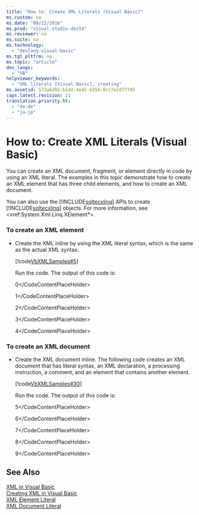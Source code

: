 ```yaml
---
title: "How to: Create XML Literals (Visual Basic)"
ms.custom: na
ms.date: "09/22/2016"
ms.prod: "visual-studio-dev14"
ms.reviewer: na
ms.suite: na
ms.technology: 
  - "devlang-visual-basic"
ms.tgt_pltfrm: na
ms.topic: "article"
dev_langs: 
  - "VB"
helpviewer_keywords: 
  - "XML literals [Visual Basic], creating"
ms.assetid: 573a6db5-b14d-4e42-b356-8cc7e2d77745
caps.latest.revision: 21
translation.priority.ht: 
  - "de-de"
  - "ja-jp"
---
```

# How to: Create XML Literals (Visual Basic)
You can create an XML document, fragment, or element directly in code by using an XML literal. The examples in this topic demonstrate how to create an XML element that has three child elements, and how to create an XML document.  
  
 You can also use the [!INCLUDE[sqltecxlinq](../vs140/includes/sqltecxlinq_md.md)] APIs to create [!INCLUDE[sqltecxlinq](../vs140/includes/sqltecxlinq_md.md)] objects. For more information, see \<xref:System.Xml.Linq.XElement*>.  
  
### To create an XML element  
  
-   Create the XML inline by using the XML literal syntax, which is the same as the actual XML syntax.  
  
     [!code[VbXMLSamples#5](../vs140/codesnippet/VisualBasic/how-to--create-xml-literals--visual-basic-_1.vb)]  
  
     Run the code. The output of this code is:  
  
     <CodeContentPlaceHolder>0\</CodeContentPlaceHolder>  
  
     <CodeContentPlaceHolder>1\</CodeContentPlaceHolder>  
  
     <CodeContentPlaceHolder>2\</CodeContentPlaceHolder>  
  
     <CodeContentPlaceHolder>3\</CodeContentPlaceHolder>  
  
     <CodeContentPlaceHolder>4\</CodeContentPlaceHolder>  
  
### To create an XML document  
  
-   Create the XML document inline. The following code creates an XML document that has literal syntax, an XML declaration, a processing instruction, a comment, and an element that contains another element.  
  
     [!code[VbXMLSamples#30](../vs140/codesnippet/VisualBasic/how-to--create-xml-literals--visual-basic-_2.vb)]  
  
     Run the code. The output of this code is:  
  
     <CodeContentPlaceHolder>5\</CodeContentPlaceHolder>  
  
     <CodeContentPlaceHolder>6\</CodeContentPlaceHolder>  
  
     <CodeContentPlaceHolder>7\</CodeContentPlaceHolder>  
  
     <CodeContentPlaceHolder>8\</CodeContentPlaceHolder>  
  
     <CodeContentPlaceHolder>9\</CodeContentPlaceHolder>  
  
## See Also  
 [XML in Visual Basic](../vs140/xml-in-visual-basic.md)   
 [Creating XML in Visual Basic](../vs140/creating-xml-in-visual-basic.md)   
 [XML Element Literal](../vs140/xml-element-literal--visual-basic-.md)   
 [XML Document Literal](../vs140/xml-document-literal--visual-basic-.md)